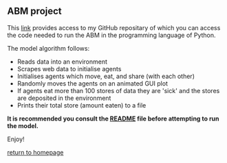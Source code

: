 ## ABM project

This [link](https://github.com/elliemarfleet/PFSS-Python) provides access to my GitHub repositary of which you can access the code needed to run the ABM in the programming language of Python.

The model algorithm follows:
- Reads data into an environment
- Scrapes web data to initialise agents
- Initialises agents which move, eat, and share (with each other)
- Randomly moves the agents on an animated GUI plot
- If agents eat more than 100 stores of data they are 'sick' and the stores are deposited in the environment
- Prints their total store (amount eaten) to a file

**It is recommended you consult the [README](https://github.com/elliemarfleet/PFSS-Python/blob/main/README.md) file before attempting to run the model.**

Enjoy!

[return to homepage](index.md)
